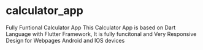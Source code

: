 # calculator_app
Fully Funtional Calculator App 
This Calculator App is based on Dart Language with Flutter Framework, 
It is fully funcitonal and Very Responsive Design for Webpages Android and IOS devices 
